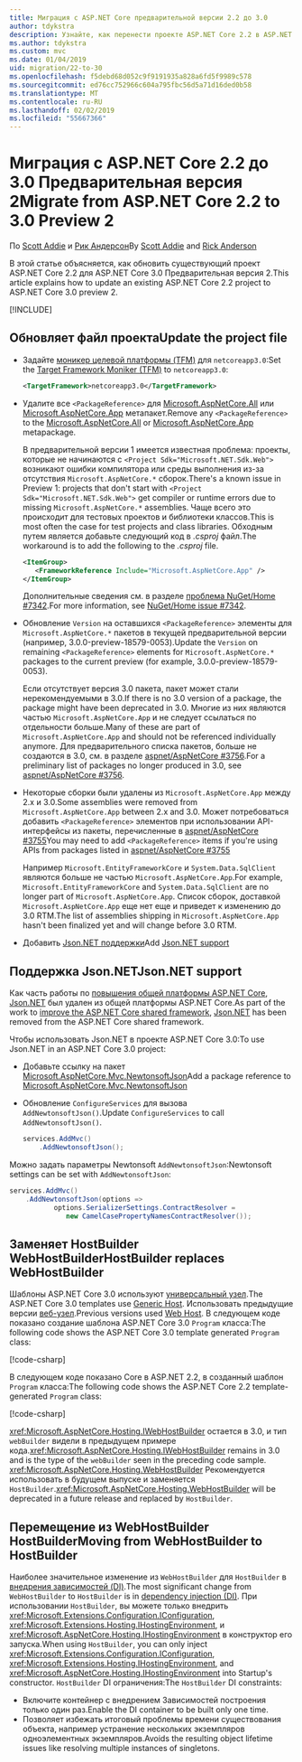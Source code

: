 ```yaml
---
title: Миграция с ASP.NET Core предварительной версии 2.2 до 3.0
author: tdykstra
description: Узнайте, как перенести проекте ASP.NET Core 2.2 в ASP.NET Core 3.0.
ms.author: tdykstra
ms.custom: mvc
ms.date: 01/04/2019
uid: migration/22-to-30
ms.openlocfilehash: f5debd68d052c9f9191935a828a6fd5f9989c578
ms.sourcegitcommit: ed76cc752966c604a795fbc56d5a71d16ded0b58
ms.translationtype: MT
ms.contentlocale: ru-RU
ms.lasthandoff: 02/02/2019
ms.locfileid: "55667366"
---
```

# <a name="migrate-from-aspnet-core-22-to-30-preview-2"></a><span data-ttu-id="d425c-103">Миграция с ASP.NET Core 2.2 до 3.0 Предварительная версия 2</span><span class="sxs-lookup"><span data-stu-id="d425c-103">Migrate from ASP.NET Core 2.2 to 3.0 Preview 2</span></span>

<span data-ttu-id="d425c-104">По [Scott Addie](https://github.com/scottaddie) и [Рик Андерсон](https://twitter.com/RickAndMSFT)</span><span class="sxs-lookup"><span data-stu-id="d425c-104">By [Scott Addie](https://github.com/scottaddie) and [Rick Anderson](https://twitter.com/RickAndMSFT)</span></span>

<span data-ttu-id="d425c-105">В этой статье объясняется, как обновить существующий проект ASP.NET Core 2.2 для ASP.NET Core 3.0 Предварительная версия 2.</span><span class="sxs-lookup"><span data-stu-id="d425c-105">This article explains how to update an existing ASP.NET Core 2.2 project to ASP.NET Core 3.0 preview 2.</span></span>

[!INCLUDE[](~/includes/net-core-prereqs-all-3.0.md)]

## <a name="update-the-project-file"></a><span data-ttu-id="d425c-106">Обновляет файл проекта</span><span class="sxs-lookup"><span data-stu-id="d425c-106">Update the project file</span></span>

* <span data-ttu-id="d425c-107">Задайте [моникер целевой платформы (TFM)](/dotnet/standard/frameworks#referring-to-frameworks) для `netcoreapp3.0`:</span><span class="sxs-lookup"><span data-stu-id="d425c-107">Set the [Target Framework Moniker (TFM)](/dotnet/standard/frameworks#referring-to-frameworks) to `netcoreapp3.0`:</span></span>

  ```xml
  <TargetFramework>netcoreapp3.0</TargetFramework>
  ```

* <span data-ttu-id="d425c-108">Удалите все `<PackageReference>` для [Microsoft.AspNetCore.All](xref:fundamentals/metapackage) или [Microsoft.AspNetCore.App](xref:fundamentals/metapackage-app) метапакет.</span><span class="sxs-lookup"><span data-stu-id="d425c-108">Remove any `<PackageReference>` to the [Microsoft.AspNetCore.All](xref:fundamentals/metapackage) or [Microsoft.AspNetCore.App](xref:fundamentals/metapackage-app) metapackage.</span></span>

  <span data-ttu-id="d425c-109">В предварительной версии 1 имеется известная проблема: проекты, которые не начинаются с `<Project Sdk="Microsoft.NET.Sdk.Web">` возникают ошибки компилятора или среды выполнения из-за отсутствия `Microsoft.AspNetCore.*` сборок.</span><span class="sxs-lookup"><span data-stu-id="d425c-109">There's a known issue in Preview 1: projects that don't start with `<Project Sdk="Microsoft.NET.Sdk.Web">` get compiler or runtime errors due to missing `Microsoft.AspNetCore.*` assemblies.</span></span> <span data-ttu-id="d425c-110">Чаще всего это происходит для тестовых проектов и библиотеки классов.</span><span class="sxs-lookup"><span data-stu-id="d425c-110">This is most often the case for test projects and class libraries.</span></span> <span data-ttu-id="d425c-111">Обходным путем является добавьте следующий код в *.csproj* файл.</span><span class="sxs-lookup"><span data-stu-id="d425c-111">The workaround is to add the following to the *.csproj* file.</span></span>

  ```xml
  <ItemGroup>
     <FrameworkReference Include="Microsoft.AspNetCore.App" />
  </ItemGroup>
  ```

  <span data-ttu-id="d425c-112">Дополнительные сведения см. в разделе [проблема NuGet/Home #7342](https://github.com/NuGet/Home/issues/7342).</span><span class="sxs-lookup"><span data-stu-id="d425c-112">For more information, see [NuGet/Home issue #7342](https://github.com/NuGet/Home/issues/7342).</span></span>

* <span data-ttu-id="d425c-113">Обновление `Version` на оставшихся `<PackageReference>` элементы для `Microsoft.AspNetCore.*` пакетов в текущей предварительной версии (например, 3.0.0-preview-18579-0053).</span><span class="sxs-lookup"><span data-stu-id="d425c-113">Update the `Version` on remaining `<PackageReference>` elements for `Microsoft.AspNetCore.*` packages to the current preview (for example, 3.0.0-preview-18579-0053).</span></span>

  <span data-ttu-id="d425c-114">Если отсутствует версия 3.0 пакета, пакет может стали нерекомендуемыми в 3.0.</span><span class="sxs-lookup"><span data-stu-id="d425c-114">If there is no 3.0 version of a package, the package might have been deprecated in 3.0.</span></span> <span data-ttu-id="d425c-115">Многие из них являются частью `Microsoft.AspNetCore.App` и не следует ссылаться по отдельности больше.</span><span class="sxs-lookup"><span data-stu-id="d425c-115">Many of these are part of `Microsoft.AspNetCore.App` and should not be referenced individually anymore.</span></span> <span data-ttu-id="d425c-116">Для предварительного списка пакетов, больше не создаются в 3.0, см. в разделе [aspnet/AspNetCore #3756](https://github.com/aspnet/AspNetCore/issues/3756).</span><span class="sxs-lookup"><span data-stu-id="d425c-116">For a preliminary list of packages no longer produced in 3.0, see [aspnet/AspNetCore #3756](https://github.com/aspnet/AspNetCore/issues/3756).</span></span>

* <span data-ttu-id="d425c-117">Некоторые сборки были удалены из `Microsoft.AspNetCore.App` между 2.x и 3.0.</span><span class="sxs-lookup"><span data-stu-id="d425c-117">Some assemblies were removed from `Microsoft.AspNetCore.App` between 2.x and 3.0.</span></span> <span data-ttu-id="d425c-118">Может потребоваться добавить `<PackageReference>` элементов при использовании API-интерфейсы из пакеты, перечисленные в [aspnet/AspNetCore #3755](https://github.com/aspnet/AspNetCore/issues/3755)</span><span class="sxs-lookup"><span data-stu-id="d425c-118">You may need to add `<PackageReference>` items if you're using APIs from packages listed in [aspnet/AspNetCore #3755](https://github.com/aspnet/AspNetCore/issues/3755)</span></span>

  <span data-ttu-id="d425c-119">Например `Microsoft.EntityFrameworkCore` и `System.Data.SqlClient` являются больше не частью `Microsoft.AspNetCore.App`.</span><span class="sxs-lookup"><span data-stu-id="d425c-119">For example, `Microsoft.EntityFrameworkCore` and `System.Data.SqlClient` are no longer part of `Microsoft.AspNetCore.App`.</span></span> <span data-ttu-id="d425c-120">Список сборок, доставкой `Microsoft.AspNetCore.App` еще нет еще и приведет к изменению до 3.0 RTM.</span><span class="sxs-lookup"><span data-stu-id="d425c-120">The list of assemblies shipping in `Microsoft.AspNetCore.App` hasn't been finalized yet and will change before 3.0 RTM.</span></span>

* <span data-ttu-id="d425c-121">Добавить [Json.NET поддержки](#json)</span><span class="sxs-lookup"><span data-stu-id="d425c-121">Add [Json.NET support](#json)</span></span>

<a name="json"></a>

## <a name="jsonnet-support"></a><span data-ttu-id="d425c-122">Поддержка Json.NET</span><span class="sxs-lookup"><span data-stu-id="d425c-122">Json.NET support</span></span>

<span data-ttu-id="d425c-123">Как часть работы по [повышения общей платформы ASP.NET Core](https://blogs.msdn.microsoft.com/webdev/2018/10/29/a-first-look-at-changes-coming-in-asp-net-core-3-0/), [Json.NET](https://www.newtonsoft.com/json/help/html/Introduction.htm) был удален из общей платформы ASP.NET Core.</span><span class="sxs-lookup"><span data-stu-id="d425c-123">As part of the work to [improve the ASP.NET Core shared framework](https://blogs.msdn.microsoft.com/webdev/2018/10/29/a-first-look-at-changes-coming-in-asp-net-core-3-0/), [Json.NET](https://www.newtonsoft.com/json/help/html/Introduction.htm) has been removed from the ASP.NET Core shared framework.</span></span>

<span data-ttu-id="d425c-124">Чтобы использовать Json.NET в проекте ASP.NET Core 3.0:</span><span class="sxs-lookup"><span data-stu-id="d425c-124">To use Json.NET in an ASP.NET Core 3.0 project:</span></span>

- <span data-ttu-id="d425c-125">Добавьте ссылку на пакет [Microsoft.AspNetCore.Mvc.NewtonsoftJson](https://nuget.org/packages/Microsoft.AspNetCore.Mvc.NewtonsoftJson)</span><span class="sxs-lookup"><span data-stu-id="d425c-125">Add a package reference to [Microsoft.AspNetCore.Mvc.NewtonsoftJson](https://nuget.org/packages/Microsoft.AspNetCore.Mvc.NewtonsoftJson)</span></span>
- <span data-ttu-id="d425c-126">Обновление `ConfigureServices` для вызова `AddNewtonsoftJson()`.</span><span class="sxs-lookup"><span data-stu-id="d425c-126">Update `ConfigureServices` to call `AddNewtonsoftJson()`.</span></span>

    ```csharp
    services.AddMvc()
        .AddNewtonsoftJson();
    ```

<span data-ttu-id="d425c-127">Можно задать параметры Newtonsoft `AddNewtonsoftJson`:</span><span class="sxs-lookup"><span data-stu-id="d425c-127">Newtonsoft settings can be set with `AddNewtonsoftJson`:</span></span>

  ```csharp
  services.AddMvc()
      .AddNewtonsoftJson(options => 
             options.SerializerSettings.ContractResolver = 
                new CamelCasePropertyNamesContractResolver());
  ```

## <a name="hostbuilder-replaces-webhostbuilder"></a><span data-ttu-id="d425c-128">Заменяет HostBuilder WebHostBuilder</span><span class="sxs-lookup"><span data-stu-id="d425c-128">HostBuilder replaces WebHostBuilder</span></span>

<span data-ttu-id="d425c-129">Шаблоны ASP.NET Core 3.0 используют [универсальный узел](xref:fundamentals/host/generic-host).</span><span class="sxs-lookup"><span data-stu-id="d425c-129">The ASP.NET Core 3.0 templates use [Generic Host](xref:fundamentals/host/generic-host).</span></span> <span data-ttu-id="d425c-130">Использовать предыдущие версии [веб-узел](xref:fundamentals/host/web-host).</span><span class="sxs-lookup"><span data-stu-id="d425c-130">Previous versions used [Web Host](xref:fundamentals/host/web-host).</span></span> <span data-ttu-id="d425c-131">В следующем коде показано создание шаблона ASP.NET Core 3.0 `Program` класса:</span><span class="sxs-lookup"><span data-stu-id="d425c-131">The following code shows the ASP.NET Core 3.0 template generated `Program` class:</span></span>

[!code-csharp[](22-to-30/samples/Program.cs?name=snippet)]

<span data-ttu-id="d425c-132">В следующем коде показано Core в ASP.NET 2.2, в созданный шаблон `Program` класса:</span><span class="sxs-lookup"><span data-stu-id="d425c-132">The following code shows the ASP.NET Core 2.2 template-generated `Program` class:</span></span>

[!code-csharp[](22-to-30/samples/Program2.2.cs?name=snippet)]

<span data-ttu-id="d425c-133"><xref:Microsoft.AspNetCore.Hosting.IWebHostBuilder> остается в 3.0, и тип `webBuilder` видели в предыдущем примере кода.</span><span class="sxs-lookup"><span data-stu-id="d425c-133"><xref:Microsoft.AspNetCore.Hosting.IWebHostBuilder> remains in 3.0 and is the type of the `webBuilder` seen in the preceding code sample.</span></span> <span data-ttu-id="d425c-134"><xref:Microsoft.AspNetCore.Hosting.WebHostBuilder> Рекомендуется использовать в будущем выпуске и заменяется `HostBuilder`.</span><span class="sxs-lookup"><span data-stu-id="d425c-134"><xref:Microsoft.AspNetCore.Hosting.WebHostBuilder> will be deprecated in a future release and replaced by `HostBuilder`.</span></span>

## <a name="moving-from-webhostbuilder-to-hostbuilder"></a><span data-ttu-id="d425c-135">Перемещение из WebHostBuilder HostBuilder</span><span class="sxs-lookup"><span data-stu-id="d425c-135">Moving from WebHostBuilder to HostBuilder</span></span>

<span data-ttu-id="d425c-136">Наиболее значительное изменение из `WebHostBuilder` для `HostBuilder` в [внедрения зависимостей (DI)](xref:fundamentals/dependency-injection).</span><span class="sxs-lookup"><span data-stu-id="d425c-136">The most significant change from `WebHostBuilder` to `HostBuilder` is in [dependency injection (DI)](xref:fundamentals/dependency-injection).</span></span> <span data-ttu-id="d425c-137">При использовании `HostBuilder`, вы можете только внедрить <xref:Microsoft.Extensions.Configuration.IConfiguration>, <xref:Microsoft.Extensions.Hosting.IHostingEnvironment>, и <xref:Microsoft.AspNetCore.Hosting.IHostingEnvironment> в конструктор его запуска.</span><span class="sxs-lookup"><span data-stu-id="d425c-137">When using `HostBuilder`, you can only inject <xref:Microsoft.Extensions.Configuration.IConfiguration>, <xref:Microsoft.Extensions.Hosting.IHostingEnvironment>, and <xref:Microsoft.AspNetCore.Hosting.IHostingEnvironment> into Startup's constructor.</span></span> <span data-ttu-id="d425c-138">`HostBuilder` DI ограничения:</span><span class="sxs-lookup"><span data-stu-id="d425c-138">The `HostBuilder` DI constraints:</span></span>

* <span data-ttu-id="d425c-139">Включите контейнер с внедрением Зависимостей построения только один раз.</span><span class="sxs-lookup"><span data-stu-id="d425c-139">Enable the DI container to be built only one time.</span></span>
* <span data-ttu-id="d425c-140">Позволяет избежать итоговый проблемы времени существования объекта, например устранение нескольких экземпляров одноэлементных экземпляров.</span><span class="sxs-lookup"><span data-stu-id="d425c-140">Avoids the resulting object lifetime issues like resolving multiple instances of singletons.</span></span>
